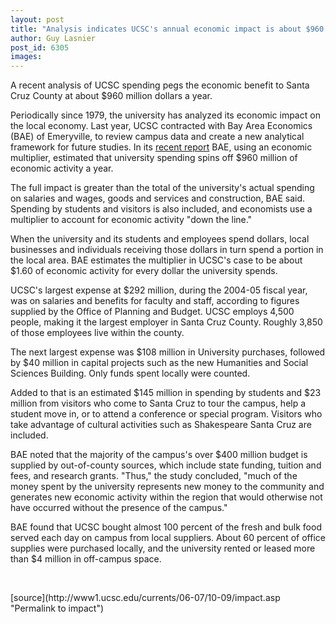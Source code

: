 ```yaml
---
layout: post
title: "Analysis indicates UCSC's annual economic impact is about $960 million"
author: Guy Lasnier
post_id: 6305
images:
---
```


<a name="content" id="content"></a>
<p>
  A recent analysis of UCSC spending pegs the economic benefit to Santa Cruz County at about $960 million dollars a year.
</p>
<p>
  Periodically since 1979, the university has analyzed its economic impact on the local economy. Last year, UCSC contracted with Bay Area Economics (BAE) of Emeryville, to review campus data and create a new analytical framework for future studies. In its <a href="http://planning.ucsc.edu/budget/economic_impact/">recent report</a> BAE, using an economic multiplier, estimated that university spending spins off $960 million of economic activity a year.
</p>
<p>
  The full impact is greater than the total of the university's actual spending on salaries and wages, goods and services and construction, BAE said. Spending by students and visitors is also included, and economists use a multiplier to account for economic activity "down the line."
</p>
<p>
  When the university and its students and employees spend dollars, local businesses and individuals receiving those dollars in turn spend a portion in the local area. BAE estimates the multiplier in UCSC's case to be about $1.60 of economic activity for every dollar the university spends.
</p>
<p>
  UCSC's largest expense at $292 million, during the 2004-05 fiscal year, was on salaries and benefits for faculty and staff, according to figures supplied by the Office of Planning and Budget. UCSC employs 4,500 people, making it the largest employer in Santa Cruz County. Roughly 3,850 of those employees live within the county.
</p>
<p>
  The next largest expense was $108 million in University purchases, followed by $40 million in capital projects such as the new Humanities and Social Sciences Building. Only funds spent locally were counted.
</p>
<p>
  Added to that is an estimated $145 million in spending by students and $23 million from visitors who come to Santa Cruz to tour the campus, help a student move in, or to attend a conference or special program. Visitors who take advantage of cultural activities such as Shakespeare Santa Cruz are included.
</p>
<p>
  BAE noted that the majority of the campus's over $400 million budget is supplied by out-of-county sources, which include state funding, tuition and fees, and research grants. "Thus," the study concluded, "much of the money spent by the university represents new money to the community and generates new economic activity within the region that would otherwise not have occurred without the presence of the campus."
</p>
<p>
  BAE found that UCSC bought almost 100 percent of the fresh and bulk food served each day on campus from local suppliers. About 60 percent of office supplies were purchased locally, and the university rented or leased more than $4 million in off-campus space.
</p>
<p>
  <br>
</p>
[source](http://www1.ucsc.edu/currents/06-07/10-09/impact.asp "Permalink to impact")
